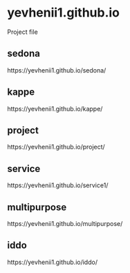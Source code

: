 # yevhenii1.github.io
Project file

<h2>sedona</h2>
https://yevhenii1.github.io/sedona/

<h2>kappe</h2>
https://yevhenii1.github.io/kappe/

<h2>project</h2>
https://yevhenii1.github.io/project/


<h2>service</h2>
https://yevhenii1.github.io/service1/

<h2>multipurpose</h2>
https://yevhenii1.github.io/multipurpose/

<h2>iddo</h2>
https://yevhenii1.github.io/iddo/
